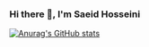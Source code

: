### Hi there 👋, I'm Saeid Hosseini
[![Anurag's GitHub stats](https://github-readme-stats.vercel.app/api?username=saeedhosseini21)](https://github.com/anuraghazra/github-readme-stats)
